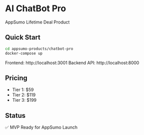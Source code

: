 # AI ChatBot Pro

AppSumo Lifetime Deal Product

## Quick Start

```bash
cd appsumo-products/chatbot-pro
docker-compose up
```

Frontend: http://localhost:3001
Backend API: http://localhost:8000

## Pricing

- Tier 1: $59
- Tier 2: $119
- Tier 3: $199

## Status

✅ MVP Ready for AppSumo Launch
